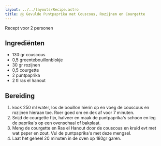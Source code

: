 ```yaml
---
layout: ../../layouts/Recipe.astro
title: Ⓥ Gevulde Puntpaprika met Couscous, Rozijnen en Courgette
---
```

R﻿ecept voor 2 personen

## Ingrediënten

* 1﻿30 gr couscous
* 0﻿,5 groentebouillonblokje
* 3﻿0 gr rozijnen
* 0﻿,5 courgette
* 2﻿ puntpaprika
* 2﻿ tl ras el hanout

## Bereiding

1. k﻿ook 250 ml water, los de bouillon hierin op en voeg de couscous en rozijnen hieraan toe. Roer goed om en dek af voor 7 minuten.
2. S﻿nijd de courgette fijn, halveer en maak de puntpaprika's schoon en leg de paprika's op een ovenschaal of bakplaat.
3. M﻿eng de courgette en Ras el Hanout door de couscous en kruid evt met wat peper en zout. Vul de puntpaprika's met deze mengsel. 
4. L﻿aat het geheel 20 minuten in de oven op 180gr garen.